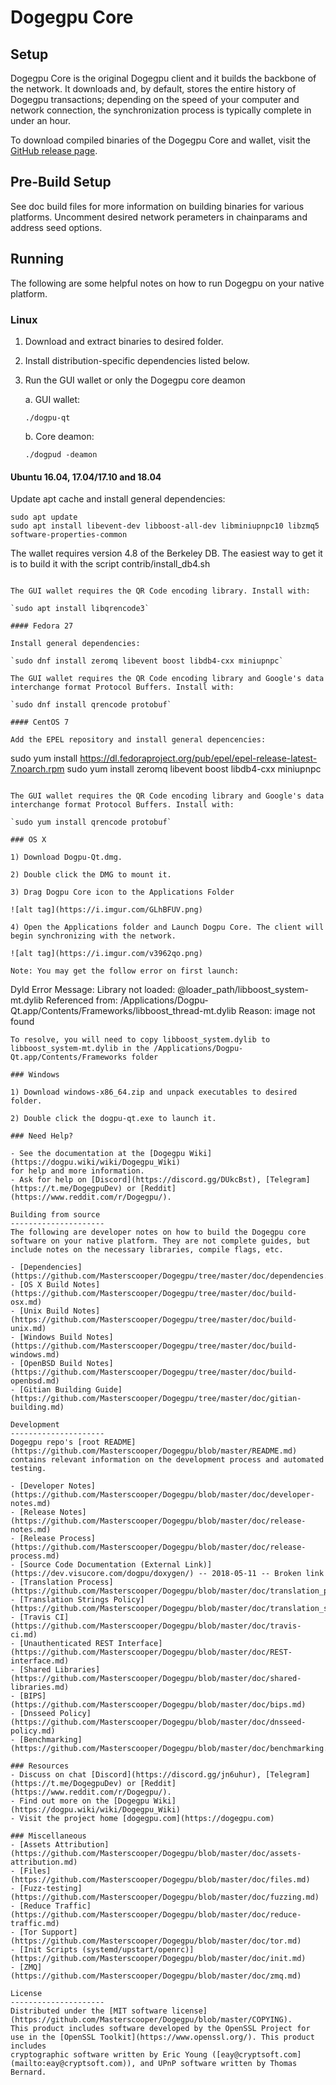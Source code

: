 Dogegpu Core
==============

Setup
---------------------
Dogegpu Core is the original Dogegpu client and it builds the backbone of the network. It downloads and, by default, stores the entire history of Dogegpu transactions; depending on the speed of your computer and network connection, the synchronization process is typically complete in under an hour.

To download compiled binaries of the Dogegpu Core and wallet, visit the [GitHub release page](https://github.com/Masterscooper/Dogegpu/releases).

Pre-Build Setup
---------------------
See doc build files for more information on building binaries for various platforms. Uncomment desired network perameters in chainparams and address seed options. 

Running
---------------------
The following are some helpful notes on how to run Dogegpu on your native platform.

### Linux

1) Download and extract binaries to desired folder.

2) Install distribution-specific dependencies listed below.

3) Run the GUI wallet or only the Dogegpu core deamon

   a. GUI wallet:

   `./dogpu-qt`

   b. Core deamon:

   `./dogpud -deamon`

#### Ubuntu 16.04, 17.04/17.10 and 18.04

Update apt cache and install general dependencies:

```
sudo apt update
sudo apt install libevent-dev libboost-all-dev libminiupnpc10 libzmq5 software-properties-common
```

The wallet requires version 4.8 of the Berkeley DB. The easiest way to get it is to build it with the script contrib/install_db4.sh


```

The GUI wallet requires the QR Code encoding library. Install with:

`sudo apt install libqrencode3`

#### Fedora 27

Install general dependencies:

`sudo dnf install zeromq libevent boost libdb4-cxx miniupnpc`

The GUI wallet requires the QR Code encoding library and Google's data interchange format Protocol Buffers. Install with:

`sudo dnf install qrencode protobuf`

#### CentOS 7

Add the EPEL repository and install general depencencies:

```
sudo yum install https://dl.fedoraproject.org/pub/epel/epel-release-latest-7.noarch.rpm
sudo yum install zeromq libevent boost libdb4-cxx miniupnpc
```

The GUI wallet requires the QR Code encoding library and Google's data interchange format Protocol Buffers. Install with:

`sudo yum install qrencode protobuf`

### OS X

1) Download Dogpu-Qt.dmg.

2) Double click the DMG to mount it.

3) Drag Dogpu Core icon to the Applications Folder

![alt tag](https://i.imgur.com/GLhBFUV.png)

4) Open the Applications folder and Launch Dogpu Core. The client will begin synchronizing with the network.

![alt tag](https://i.imgur.com/v3962qo.png)

Note: You may get the follow error on first launch:
```
Dyld Error Message:
  Library not loaded: @loader_path/libboost_system-mt.dylib
  Referenced from: /Applications/Dogpu-Qt.app/Contents/Frameworks/libboost_thread-mt.dylib
  Reason: image not found
```
To resolve, you will need to copy libboost_system.dylib to libboost_system-mt.dylib in the /Applications/Dogpu-Qt.app/Contents/Frameworks folder

### Windows

1) Download windows-x86_64.zip and unpack executables to desired folder.

2) Double click the dogpu-qt.exe to launch it.

### Need Help?

- See the documentation at the [Dogegpu Wiki](https://dogpu.wiki/wiki/Dogegpu_Wiki)
for help and more information.
- Ask for help on [Discord](https://discord.gg/DUkcBst), [Telegram](https://t.me/DogegpuDev) or [Reddit](https://www.reddit.com/r/Dogegpu/).

Building from source
---------------------
The following are developer notes on how to build the Dogegpu core software on your native platform. They are not complete guides, but include notes on the necessary libraries, compile flags, etc.

- [Dependencies](https://github.com/Masterscooper/Dogegpu/tree/master/doc/dependencies.md)
- [OS X Build Notes](https://github.com/Masterscooper/Dogegpu/tree/master/doc/build-osx.md)
- [Unix Build Notes](https://github.com/Masterscooper/Dogegpu/tree/master/doc/build-unix.md)
- [Windows Build Notes](https://github.com/Masterscooper/Dogegpu/tree/master/doc/build-windows.md)
- [OpenBSD Build Notes](https://github.com/Masterscooper/Dogegpu/tree/master/doc/build-openbsd.md)
- [Gitian Building Guide](https://github.com/Masterscooper/Dogegpu/tree/master/doc/gitian-building.md)

Development
---------------------
Dogegpu repo's [root README](https://github.com/Masterscooper/Dogegpu/blob/master/README.md) contains relevant information on the development process and automated testing.

- [Developer Notes](https://github.com/Masterscooper/Dogegpu/blob/master/doc/developer-notes.md)
- [Release Notes](https://github.com/Masterscooper/Dogegpu/blob/master/doc/release-notes.md)
- [Release Process](https://github.com/Masterscooper/Dogegpu/blob/master/doc/release-process.md)
- [Source Code Documentation (External Link)](https://dev.visucore.com/dogpu/doxygen/) -- 2018-05-11 -- Broken link
- [Translation Process](https://github.com/Masterscooper/Dogegpu/blob/master/doc/translation_process.md)
- [Translation Strings Policy](https://github.com/Masterscooper/Dogegpu/blob/master/doc/translation_strings_policy.md)
- [Travis CI](https://github.com/Masterscooper/Dogegpu/blob/master/doc/travis-ci.md)
- [Unauthenticated REST Interface](https://github.com/Masterscooper/Dogegpu/blob/master/doc/REST-interface.md)
- [Shared Libraries](https://github.com/Masterscooper/Dogegpu/blob/master/doc/shared-libraries.md)
- [BIPS](https://github.com/Masterscooper/Dogegpu/blob/master/doc/bips.md)
- [Dnsseed Policy](https://github.com/Masterscooper/Dogegpu/blob/master/doc/dnsseed-policy.md)
- [Benchmarking](https://github.com/Masterscooper/Dogegpu/blob/master/doc/benchmarking.md)

### Resources
- Discuss on chat [Discord](https://discord.gg/jn6uhur), [Telegram](https://t.me/DogegpuDev) or [Reddit](https://www.reddit.com/r/Dogegpu/).
- Find out more on the [Dogegpu Wiki](https://dogpu.wiki/wiki/Dogegpu_Wiki)
- Visit the project home [dogegpu.com](https://dogegpu.com)

### Miscellaneous
- [Assets Attribution](https://github.com/Masterscooper/Dogegpu/blob/master/doc/assets-attribution.md)
- [Files](https://github.com/Masterscooper/Dogegpu/blob/master/doc/files.md)
- [Fuzz-testing](https://github.com/Masterscooper/Dogegpu/blob/master/doc/fuzzing.md)
- [Reduce Traffic](https://github.com/Masterscooper/Dogegpu/blob/master/doc/reduce-traffic.md)
- [Tor Support](https://github.com/Masterscooper/Dogegpu/blob/master/doc/tor.md)
- [Init Scripts (systemd/upstart/openrc)](https://github.com/Masterscooper/Dogegpu/blob/master/doc/init.md)
- [ZMQ](https://github.com/Masterscooper/Dogegpu/blob/master/doc/zmq.md)

License
---------------------
Distributed under the [MIT software license](https://github.com/Masterscooper/Dogegpu/blob/master/COPYING).
This product includes software developed by the OpenSSL Project for use in the [OpenSSL Toolkit](https://www.openssl.org/). This product includes
cryptographic software written by Eric Young ([eay@cryptsoft.com](mailto:eay@cryptsoft.com)), and UPnP software written by Thomas Bernard.

